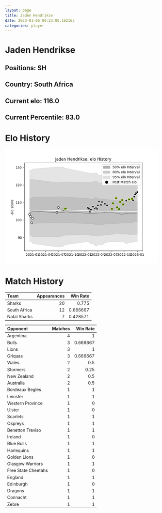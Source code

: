 ```yaml
---  
layout: page  
title: Jaden Hendrikse  
date: 2023-01-06 00:23:00.162163  
categories: player  
---
```

# Jaden Hendrikse

## Positions: SH

## Country: South Africa

## Current elo: 116.0

## Current Percentile: 83.0

# Elo History


![elo history](history_JadenHendrikse.png)
# Match History


| Team         |   Appearances |   Win Rate |
|:-------------|--------------:|-----------:|
| Sharks       |            20 |   0.775    |
| South Africa |            12 |   0.666667 |
| Natal Sharks |             7 |   0.428571 |

| Opponent            |   Matches |   Win Rate |
|:--------------------|----------:|-----------:|
| Argentina           |         4 |   1        |
| Bulls               |         3 |   0.666667 |
| Lions               |         3 |   1        |
| Griquas             |         3 |   0.666667 |
| Wales               |         2 |   0.5      |
| Stormers            |         2 |   0.25     |
| New Zealand         |         2 |   0.5      |
| Australia           |         2 |   0.5      |
| Bordeaux Begles     |         1 |   1        |
| Leinster            |         1 |   1        |
| Western Province    |         1 |   0        |
| Ulster              |         1 |   0        |
| Scarlets            |         1 |   1        |
| Ospreys             |         1 |   1        |
| Benetton Treviso    |         1 |   1        |
| Ireland             |         1 |   0        |
| Blue Bulls          |         1 |   1        |
| Harlequins          |         1 |   1        |
| Golden Lions        |         1 |   0        |
| Glasgow Warriors    |         1 |   1        |
| Free State Cheetahs |         1 |   0        |
| England             |         1 |   1        |
| Edinburgh           |         1 |   0        |
| Dragons             |         1 |   1        |
| Connacht            |         1 |   1        |
| Zebre               |         1 |   1        |